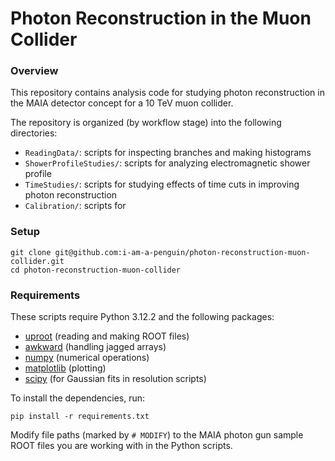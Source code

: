 # Photon Reconstruction in the Muon Collider

### Overview
This repository contains analysis code for studying photon reconstruction in the MAIA detector concept for a 10 TeV muon collider.

The repository is organized (by workflow stage) into the following directories:
- `ReadingData/`: scripts for inspecting branches and making histograms
- `ShowerProfileStudies/`: scripts for analyzing electromagnetic shower profile
- `TimeStudies/`: scripts for studying effects of time cuts in improving photon reconstruction
- `Calibration/`: scripts for 

### Setup
```
git clone git@github.com:i-am-a-penguin/photon-reconstruction-muon-collider.git
cd photon-reconstruction-muon-collider
```

### Requirements

These scripts require Python 3.12.2 and the following packages:

- [uproot](https://github.com/scikit-hep/uproot) (reading and making ROOT files)
- [awkward](https://awkward-array.org/) (handling jagged arrays)
- [numpy](https://numpy.org/) (numerical operations)
- [matplotlib](https://matplotlib.org/) (plotting)
- [scipy](https://scipy.org/) (for Gaussian fits in resolution scripts)

To install the dependencies, run:
```
pip install -r requirements.txt
```
 Modify file paths (marked by `# MODIFY`) to the MAIA photon gun sample ROOT files you are working with in the Python scripts.
